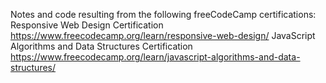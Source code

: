 Notes and code resulting from the following freeCodeCamp certifications:
Responsive Web Design Certification https://www.freecodecamp.org/learn/responsive-web-design/
JavaScript Algorithms and Data Structures Certification https://www.freecodecamp.org/learn/javascript-algorithms-and-data-structures/
